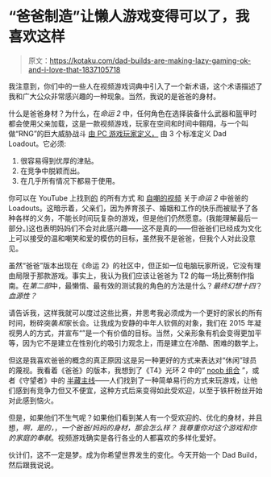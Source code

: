 # “爸爸制造”让懒人游戏变得可以了，我喜欢这样

> 原文：<https://kotaku.com/dad-builds-are-making-lazy-gaming-ok-and-i-love-that-1837105718>

我注意到，你们中的一些人在视频游戏词典中引入了一个新术语，这个术语描述了我和广大公众非常感兴趣的一种现象。当然，我说的是爸爸的身材。



什么是爸爸身材？为什么，在*命运 2* 中，任何角色在选择装备什么武器和盔甲时都会使用父亲加载，这是一款视频游戏，玩家在空间和时间中翱翔，与一个叫做“RNG”的巨大威胁战斗 [由 PC 游戏玩家定义，](https://www.pcgamer.com/the-unstoppable-rise-of-the-dad-loadout-in-destiny-2/) 由 3 个标准定义 Dad Loadout。它必须:

1.  很容易得到优厚的津贴。
2.  在竞争中脱颖而出。
3.  在几乎所有情况下都易于使用。

你可以在 YouTube 上找到[](https://www.youtube.com/watch?v=u4TOQrjHkNo)[的](https://www.youtube.com/watch?v=WZ5Mgrt_ix0) 的所有方式 和 [自嘲的视频](https://www.youtube.com/watch?v=cpq_ZvBwHOM) 关于*命运 2* 中爸爸的 Loadouts。这暗示着，父亲们，因为养育孩子、婚姻和工作的快乐而被赋予了各种各样的义务，不能长时间玩复杂的游戏，但是他们仍然愿意。(我能理解最后一部分。)这也表明妈妈们不会对此感兴趣——这不是真的——但爸爸们已经成为文化上可以接受的温和嘲笑和爱的模仿的目标，虽然我不是爸爸，但我个人对此没意见。

虽然“爸爸”版本出现在《命运 2》的社区中，但正如一位电脑玩家所说，它没有理由局限于那款游戏。事实上，我认为我们应该让爸爸为 T2 的每一场比赛制作指南。在*第二部*中，最懒惰、最有效的测试我的角色的方法是什么？*最终幻想十四*？*血源性？*

请告诉我，这样我就可以度过这些比赛，并思考我必须成为一个更好的家长的所有时间，粉碎突袭*和*家长会。让我成为安静的中年人钦佩的对象，我们在 2015 年凝视男人的方式，并宣布“”是一个有价值的目标。当然，父亲形象有机会变得更加平等，因为它不是建立在性别化的吸引力观念上，而是建立在冷酷、困难的数学上。

但这是我喜欢爸爸的概念的真正原因:这是另一种更好的方式来表达对“休闲”球员的蔑视。我看着《爸爸》的版本，我想到了《T4》光环 2 中的“ [noob 组合](https://halo.fandom.com/wiki/Noob_Combo) ”，或者《守望者》中的 [半藏主线](https://kotaku.com/overwatch-s-hanzo-mains-don-t-think-they-deserve-all-th-1795029576)——人们找到了一种简单易行的方式来玩游戏，让他们感到有竞争力但又不便宜，这种方式后来变得如此受欢迎，以至于铁杆粉丝开始对此感到恼火。

但是，如果他们不生气呢？如果他们看到某人有一个受欢迎的、优化的身材，并且想，*啊，是的，*，*一个爸爸/妈妈的身材，那会怎么样？* *我尊重你对这个游戏和你的家庭的奉献*。视频游戏确实是各行各业的人都喜欢的多样化爱好。

伙计们，这不一定是梦。成为你希望世界发生的变化。今天开始一个 Dad Build，然后跟我说说。